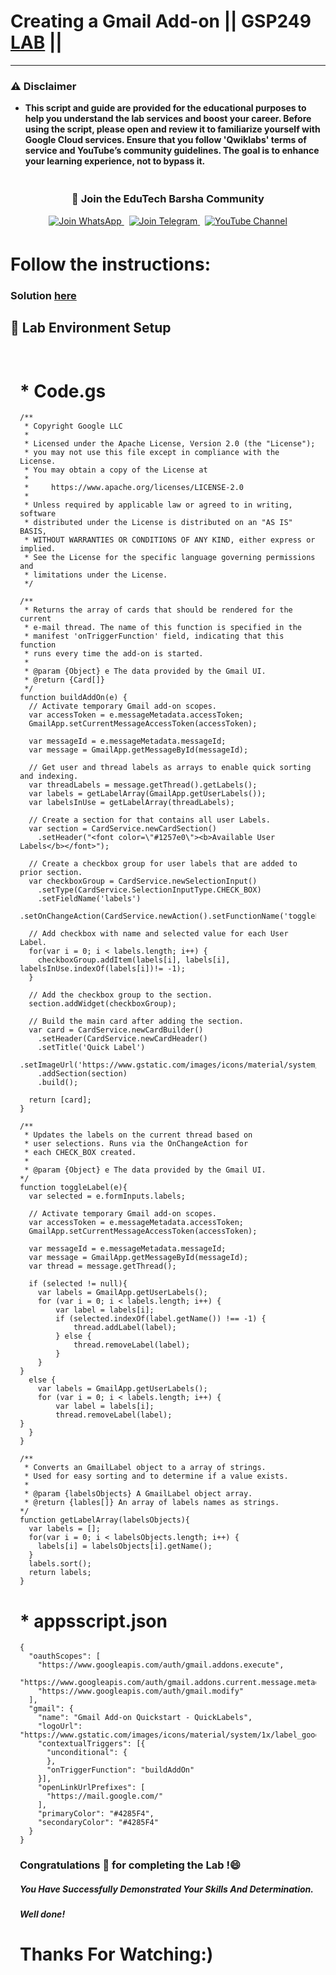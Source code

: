 # Creating a Gmail Add-on || GSP249 [LAB](https://www.cloudskillsboost.google/focuses/4049?parent=catalog) ||

---
### ⚠️ Disclaimer
- **This script and guide are provided for  the educational purposes to help you understand the lab services and boost your career. Before using the script, please open and review it to familiarize yourself with Google Cloud services. Ensure that you follow 'Qwiklabs' terms of service and YouTube’s community guidelines. The goal is to enhance your learning experience, not to bypass it.**

<div align="center" style="padding: 5px;">
  <h3>📱 Join the EduTech Barsha Community</h3>
  
  <a href="https://whatsapp.com/channel/0029Va5J2r5Jf05cKT1pZh31">
    <img src="https://img.shields.io/badge/Join_WhatsApp-25D366?style=for-the-badge&logo=whatsapp&logoColor=white" alt="Join WhatsApp">
  </a>
  &nbsp;
  <a href="https://t.me/edutechbarsha">
    <img src="https://img.shields.io/badge/Join_Telegram-229ED9?style=for-the-badge&logo=telegram&logoColor=white" alt="Join Telegram">
  </a>
  &nbsp;
  <a href="https://www.youtube.com/@edutechbarsha?sub_confirmation=1">
    <img src="https://img.shields.io/badge/Subscribe-EduTech%20Barsha-FF0000?style=for-the-badge&logo=youtube&logoColor=white" alt="YouTube Channel">
  </a>
</div>

# Follow the instructions:
### Solution [here](https://youtu.be/qmEAyQ4pluI)

## 🤖 Lab Environment Setup

<div style="padding: 15px; margin: 10px 0;">

# * Code.gs
```
/**
 * Copyright Google LLC
 *
 * Licensed under the Apache License, Version 2.0 (the "License");
 * you may not use this file except in compliance with the License.
 * You may obtain a copy of the License at
 *
 *     https://www.apache.org/licenses/LICENSE-2.0
 *
 * Unless required by applicable law or agreed to in writing, software
 * distributed under the License is distributed on an "AS IS" BASIS,
 * WITHOUT WARRANTIES OR CONDITIONS OF ANY KIND, either express or implied.
 * See the License for the specific language governing permissions and
 * limitations under the License.
 */

/**
 * Returns the array of cards that should be rendered for the current
 * e-mail thread. The name of this function is specified in the
 * manifest 'onTriggerFunction' field, indicating that this function
 * runs every time the add-on is started.
 *
 * @param {Object} e The data provided by the Gmail UI.
 * @return {Card[]}
 */
function buildAddOn(e) {
  // Activate temporary Gmail add-on scopes.
  var accessToken = e.messageMetadata.accessToken;
  GmailApp.setCurrentMessageAccessToken(accessToken);

  var messageId = e.messageMetadata.messageId;
  var message = GmailApp.getMessageById(messageId);

  // Get user and thread labels as arrays to enable quick sorting and indexing.
  var threadLabels = message.getThread().getLabels();
  var labels = getLabelArray(GmailApp.getUserLabels());
  var labelsInUse = getLabelArray(threadLabels);

  // Create a section for that contains all user Labels.
  var section = CardService.newCardSection()
    .setHeader("<font color=\"#1257e0\"><b>Available User Labels</b></font>");

  // Create a checkbox group for user labels that are added to prior section.
  var checkboxGroup = CardService.newSelectionInput()
    .setType(CardService.SelectionInputType.CHECK_BOX)
    .setFieldName('labels')
    .setOnChangeAction(CardService.newAction().setFunctionName('toggleLabel'));

  // Add checkbox with name and selected value for each User Label.
  for(var i = 0; i < labels.length; i++) {
    checkboxGroup.addItem(labels[i], labels[i], labelsInUse.indexOf(labels[i])!= -1);
  }

  // Add the checkbox group to the section.
  section.addWidget(checkboxGroup);

  // Build the main card after adding the section.
  var card = CardService.newCardBuilder()
    .setHeader(CardService.newCardHeader()
    .setTitle('Quick Label')
    .setImageUrl('https://www.gstatic.com/images/icons/material/system/1x/label_googblue_48dp.png'))
    .addSection(section)
    .build();

  return [card];
}

/**
 * Updates the labels on the current thread based on
 * user selections. Runs via the OnChangeAction for
 * each CHECK_BOX created.
 *
 * @param {Object} e The data provided by the Gmail UI.
*/
function toggleLabel(e){
  var selected = e.formInputs.labels;

  // Activate temporary Gmail add-on scopes.
  var accessToken = e.messageMetadata.accessToken;
  GmailApp.setCurrentMessageAccessToken(accessToken);

  var messageId = e.messageMetadata.messageId;
  var message = GmailApp.getMessageById(messageId);
  var thread = message.getThread();

  if (selected != null){
    var labels = GmailApp.getUserLabels();
    for (var i = 0; i < labels.length; i++) {
        var label = labels[i];
        if (selected.indexOf(label.getName()) !== -1) {
            thread.addLabel(label);
        } else {
            thread.removeLabel(label);
        }
    }
}
  else {
    var labels = GmailApp.getUserLabels();
    for (var i = 0; i < labels.length; i++) {
        var label = labels[i];
        thread.removeLabel(label);
}
  }
}

/**
 * Converts an GmailLabel object to a array of strings.
 * Used for easy sorting and to determine if a value exists.
 *
 * @param {labelsObjects} A GmailLabel object array.
 * @return {lables[]} An array of labels names as strings.
*/
function getLabelArray(labelsObjects){
  var labels = [];
  for(var i = 0; i < labelsObjects.length; i++) {
    labels[i] = labelsObjects[i].getName();
  }
  labels.sort();
  return labels;
}
```

# * appsscript.json
```
{
  "oauthScopes": [
    "https://www.googleapis.com/auth/gmail.addons.execute",
    "https://www.googleapis.com/auth/gmail.addons.current.message.metadata",
    "https://www.googleapis.com/auth/gmail.modify"
  ],
  "gmail": {
    "name": "Gmail Add-on Quickstart - QuickLabels",
    "logoUrl": "https://www.gstatic.com/images/icons/material/system/1x/label_googblue_24dp.png",
    "contextualTriggers": [{
      "unconditional": {
      },
      "onTriggerFunction": "buildAddOn"
    }],
    "openLinkUrlPrefixes": [
      "https://mail.google.com/"
    ],
    "primaryColor": "#4285F4",
    "secondaryColor": "#4285F4"
  }
}
```

### Congratulations 🎉 for completing the Lab !😄

##### *You Have Successfully Demonstrated Your Skills And Determination.*

#### *Well done!*

# Thanks For Watching:)

